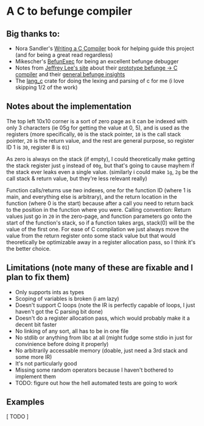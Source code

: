 # A C to befunge compiler

## Big thanks to: 

- Nora Sandler's [Writing a C Compiler](https://norasandler.com/book/) book for helping guide this project (and for being a great read regardless)
- Mikescher's [BefunExec](https://github.com/Mikescher/BefunExec) for being an excellent befunge debugger
- Notes from [Jeffrey Lee's site](https://www.phlamethrower.co.uk/index.php) about their [prototype befunge -> C compiler](https://www.phlamethrower.co.uk/befunge/c2b.php) and their [general befunge insights](https://www.phlamethrower.co.uk/befunge/)
- The [lang_c](https://docs.rs/lang-c/latest/lang_c/index.html) crate for doing the lexing and parsing of c for me (i love skipping 1/2 of the work)

## Notes about the implementation
The top left 10x10 corner is a sort of zero page as it can be indexed with only 3 characters (ie 05g for getting the value at 0, 5), and is used as the registers (more specifically, `00` is the stack pointer, `10` is the call stack pointer, `20` is the return value, and the rest are general purpose, so register ID 1 is `30`, register 8 is `01`)

As zero is always on the stack (if empty), I could theoretically make getting the stack register just `g` instead of `00g`, but that's going to cause mayhem if the stack ever leaks even a single value. (similarly i could make `1g`, `2g` be the call stack & return value, but they're less relevant really)

Function calls/returns use *two* indexes, one for the function ID (where 1 is main, and everything else is arbitrary), and the return location in the function (where 0 is the start) because after a call you need to return back to the position in the function where you were.
Calling convention: Return values just go in `20` in the zero-page, and function parameters go onto the start of the function's stack, so if a function takes args, stack(0) will be the value of the first one.
For ease of C compilation we just always move the value from the return register onto some stack value but that would theoretically be optimizable away in a register allocation pass, so I think it's the better choice.

## Limitations (note many of these are fixable and I plan to fix them)
- Only supports ints as types
- Scoping of variables is broken (i am lazy)
- Doesn't support C loops (note the IR is perfectly capable of loops, I just haven't got the C parsing bit done)
- Doesn't do a register allocation pass, which would probably make it a decent bit faster
- No linking of any sort, all has to be in one file
- No stdlib or anything from libc at all (might fudge some stdio in just for convinience before doing it properly)
- No arbitrarily accessable memory (doable, just need a 3rd stack and some more IR)
- It's not particularly good
- Missing some random operators because I haven't bothered to implement them
- TODO: figure out how the hell automated tests are going to work

## Examples

[ TODO ]
